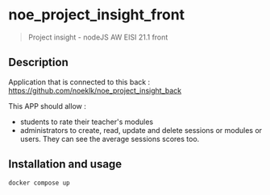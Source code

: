 # noe_project_insight_front
> Project insight - nodeJS AW EISI 21.1 front

## Description

Application that is connected to this back : https://github.com/noeklk/noe_project_insight_back

This APP should allow :
* students to rate their teacher's modules 
* administrators to create, read, update and delete sessions or modules or users. They can see the average sessions scores too.

## Installation and usage
```
docker compose up
```
